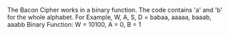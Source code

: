 The Bacon Cipher works in a binary function. The code contains 'a' and 'b' for the whole alphabet.
For Example, W, A, S, D = babaa, aaaaa, baaab, aaabb
Binary Function: W = 10100, A = 0, B = 1
